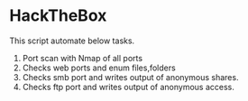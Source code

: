 # HackTheBox

This script automate below tasks.
  1. Port scan with Nmap of all ports
  2. Checks web ports and enum files,folders
  3. Checks smb port and writes output of anonymous shares.
  4. Checks ftp port and writes output of anonymous access.
